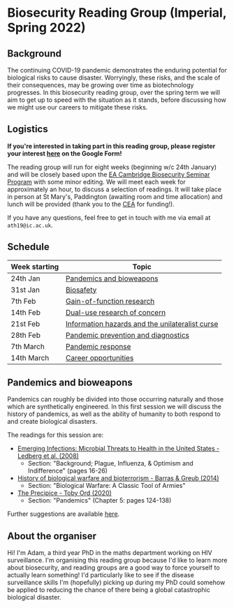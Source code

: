 # Biosecurity Reading Group (Imperial, Spring 2022)

## Background

The continuing COVID-19 pandemic demonstrates the enduring potential for biological risks to cause disaster.
Worryingly, these risks, and the scale of their consequences, may be growing over time as biotechnology progresses.
In this biosecurity reading group, over the spring term we will aim to get up to speed with the situation as it stands, before discussing how we might use our careers to mitigate these risks.

## Logistics

**If you're interested in taking part in this reading group, please register your interest [here](https://forms.gle/ktC2R5sxfqpUCr9VA) on the Google Form!**

The reading group will run for eight weeks (beginning w/c 24th January) and will be closely based upon the [EA Cambridge Biosecurity Seminar Program](https://www.eacambridge.org/biosecurity-seminar-programme) with some minor editing.
We will meet each week for approximately an hour, to discuss a selection of readings.
It will take place in person at St Mary's, Paddington (awaiting room and time allocation) and lunch will be provided (thank you to the [CEA](https://www.centreforeffectivealtruism.org/) for funding!).

If you have any questions, feel free to get in touch with me via email at `ath19@ic.ac.uk`.

## Schedule

| Week starting | Topic |
|-------|---------|
| 24th Jan | [Pandemics and bioweapons](#pandemics-and-bioweapons) |
| 31st Jan | [Biosafety](#biosafety) | 
| 7th Feb | [Gain-of-function research](#gain-of-function-research) |
| 14th Feb | [Dual-use research of concern](#dual-use-research-of-concern) |
| 21st Feb | [Information hazards and the unilateralist curse](#information-hazards-and-the-unilateralist-curse) |
| 28th Feb | [Pandemic prevention and diagnostics](#pandemic-prevention-and-diagnostics) |
| 7th March | [Pandemic response](#pandemic-response) |
| 14th March | [Career opportunities](#career-opportunities) |

## Pandemics and bioweapons

Pandemics can roughly be divided into those occurring naturally and those which are synthetically engineered.
In this first session we will discuss the history of pandemics, as well as the ability of humanity to both respond to and create biological disasters.

The readings for this session are:

* [Emerging Infections: Microbial Threats to Health in the United States - Ledberg et al. (2008)](https://wwwnc.cdc.gov/eid/pdfs/lederburg-report-2008.pdf)
  * Section: "Background; Plague, Influenza, & Optimism and Indifference" (pages 16-26)
* [History of biological warfare and bioterrorism - Barras & Greub (2014)](https://www.sciencedirect.com/science/article/pii/S1198743X14641744)
  * Section: "Biological Warfare: A Classic Tool of Armies"
* [The Precipice - Toby Ord (2020)](https://drive.google.com/file/d/1NftXe80SXWThwRPDVc8Y04u5HTSHKzIg/view)
  * Section: "Pandemics" (Chapter 5: pages 124-138)

Further suggestions are available [here](https://www.eacambridge.org/bsp-week-1).


<!--

## Biosafety

(To do, will be based on the most important parts of [this](https://www.eacambridge.org/bsp-week-2)!)

## Gain-of-function research

(To do, will be based on the most important parts of [this](https://www.eacambridge.org/bsp-week-3)!)

## Dual-use research of concern

(To do, will be based on the most important parts of [this](https://www.eacambridge.org/bsp-week-4)!)

## Information hazards and the unilateralist curse

(To do, will be based on the most important parts of [this](https://www.eacambridge.org/bsp-week-5)!)

## Pandemic prevention and diagnostics

(To do, will be based on the most important parts of [this](https://www.eacambridge.org/bsp-week-6)!)

## Pandemic response

(To do, will be based on the most important parts of [this](https://www.eacambridge.org/bsp-week-7)!)

## Career opportunities

(To do, will be based on the most important parts of [this](https://www.eacambridge.org/bsp-week-8)!)

-->

## About the organiser

Hi! I'm Adam, a third year PhD in the maths department working on HIV surveillance.
I'm organising this reading group because I'd like to learn more about biosecurity, and reading groups are a good way to force yourself to actually learn something!
I'd particularly like to see if the disease surveillance skills I'm (hopefully) picking up during my PhD could somehow be applied to reducing the chance of there being a global catastrophic biological disaster.
